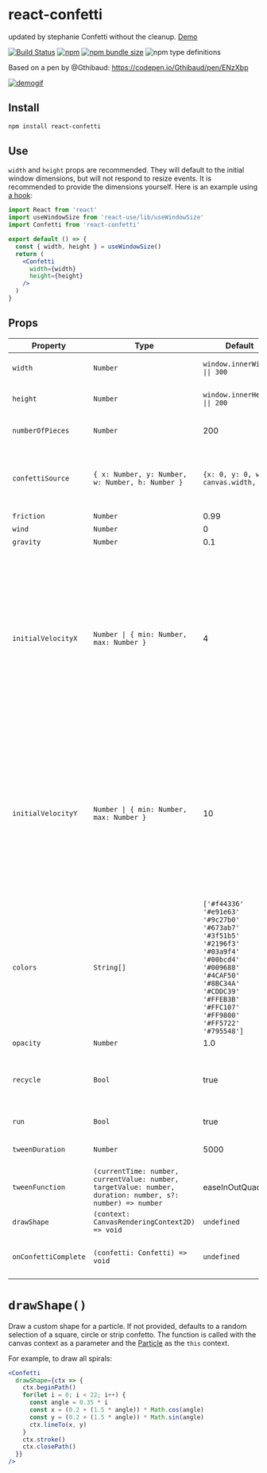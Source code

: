 # react-confetti
updated by stephanie
Confetti without the cleanup. [Demo](http://alampros.github.io/react-confetti/)

[![Build Status](https://travis-ci.org/alampros/react-confetti.svg?branch=master)](https://travis-ci.org/alampros/react-confetti)
[![npm](https://img.shields.io/npm/v/react-confetti.svg)](https://www.npmjs.com/package/react-confetti)
[![npm bundle size](https://img.shields.io/bundlephobia/min/react-confetti.svg)](https://bundlephobia.com/result?p=react-confetti)
![npm type definitions](https://img.shields.io/npm/types/react-confetti.svg)


Based on a pen by @Gthibaud: https://codepen.io/Gthibaud/pen/ENzXbp

[![demogif][2]][1]

[1]: http://alampros.github.com/react-confetti
[2]: http://alampros.github.io/react-confetti/confetti-demo-anim.gif (demo gif)

## Install

```sh
npm install react-confetti
```

## Use

`width` and `height` props are recommended. They will default to the initial window dimensions, but will not respond to resize events. It is recommended to provide the dimensions yourself. Here is an example using [a hook](https://github.com/streamich/react-use/blob/master/docs/useWindowSize.md):

```jsx
import React from 'react'
import useWindowSize from 'react-use/lib/useWindowSize'
import Confetti from 'react-confetti'

export default () => {
  const { width, height } = useWindowSize()
  return (
    <Confetti
      width={width}
      height={height}
    />
  )
}

```

## Props

| Property             | Type                                                                                                       | Default                                                                                                                                                                                                                                                                            | Description                                                           |
| ----------------     | ---------------------                                                                                      | ---                                                                                                                                                                                                                                                                                | ---                                                                   |
| `width`              | `Number`                                                                                                   | `window.innerWidth \|\| 300`                                                                                                                                                                                                                                                       | Width of the `<canvas>` element.                                      |
| `height`             | `Number`                                                                                                   | `window.innerHeight \|\| 200`                                                                                                                                                                                                                                                      | Height of the `<canvas>` element.                                     |
| `numberOfPieces`     | `Number`                                                                                                   | 200                                                                                                                                                                                                                                                                                | Number of confetti pieces at one time.                                |
| `confettiSource`     | `{ x: Number, y: Number, w: Number, h: Number }`                                                           | `{x: 0, y: 0, w: canvas.width, h:0}`                                                                                                                                                                                                                                               | Rectangle where the confetti should spawn. Default is across the top. |
| `friction`           | `Number`                                                                                                   | 0.99                                                                                                                                                                                                                                                                               |                                                                       |
| `wind`               | `Number`                                                                                                   | 0                                                                                                                                                                                                                                                                                  |                                                                       |
| `gravity`            | `Number`                                                                                                   | 0.1                                                                                                                                                                                                                                                                                |                                                                       |
| `initialVelocityX`   | `Number \| { min: Number, max: Number }`        | 4                                                                                                                                                                                                                                                                                  | Range of values between which confetti is emitted horizontally, positive numbers being rightward, and negative numbers being leftward. Giving a number `x` is equivalent to giving a range `{ min: -x, max: x }`.                             |
| `initialVelocityY`   | `Number \| { min: Number, max: Number }`                                                                                                   | 10                                                                                                                                                                                                                                                                                 | Range of values between which confetti is emitted vertically, positive numbers being downward, and negative numbers being upward. Giving a number `y` is equivalent to giving a range `{ min: -y, max: 0 }`.|
| `colors`             | `String[]`                                                                                                 | `['#f44336'`</br>`'#e91e63'`</br>`'#9c27b0'`</br>`'#673ab7'`</br>`'#3f51b5'`</br>`'#2196f3'`</br>`'#03a9f4'`</br>`'#00bcd4'`</br>`'#009688'`</br>`'#4CAF50'`</br>`'#8BC34A'`</br>`'#CDDC39'`</br>`'#FFEB3B'`</br>`'#FFC107'`</br>`'#FF9800'`</br>`'#FF5722'`</br>`'#795548']`</br> | All available Colors for the confetti pieces.                         |
| `opacity`            | `Number`                                                                                                   | 1.0                                                                                                                                                                                                                                                                                |                                                                       |
| `recycle`            | `Bool`                                                                                                     | true                                                                                                                                                                                                                                                                               | Keep spawning confetti after `numberOfPieces` pieces have been shown. |
| `run`                | `Bool`                                                                                                     | true                                                                                                                                                                                                                                                                               | Run the animation loop                                                |
| `tweenDuration`      | `Number`                                                                                                   | 5000                                                                                                                                                                                                                                                                               | How fast the confetti is added                                        |
| `tweenFunction`      | `(currentTime: number, currentValue: number, targetValue: number, duration: number, s?: number) => number` | easeInOutQuad                                                                                                                                                                                                                                                                      | See [tween-functions](https://github.com/chenglou/tween-functions)    |
| `drawShape`          | `(context: CanvasRenderingContext2D) => void`                                                              | `undefined`                                                                                                                                                                                                                                                                        | See below                                                             |
| `onConfettiComplete` | `(confetti: Confetti) => void`                                                                             | `undefined`                                                                                                                                                                                                                                                                        | Called when all confetti has fallen off-canvas.                       |



# `drawShape()`

Draw a custom shape for a particle. If not provided, defaults to a random selection of a square, circle or strip confetto. The function is called with the canvas context as a parameter and the [Particle](src/Particle.ts) as the `this` context.

For example, to draw all spirals:

```jsx
<Confetti
  drawShape={ctx => {
    ctx.beginPath()
    for(let i = 0; i < 22; i++) {
      const angle = 0.35 * i
      const x = (0.2 + (1.5 * angle)) * Math.cos(angle)
      const y = (0.2 + (1.5 * angle)) * Math.sin(angle)
      ctx.lineTo(x, y)
    }
    ctx.stroke()
    ctx.closePath()
  }}
/>
```

